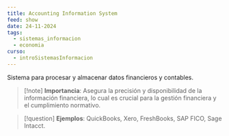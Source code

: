 ```yaml
---
title: Accounting Information System
feed: show
date: 24-11-2024
tags:
  - sistemas_informacion
  - economia
curso:
  - introSistemasInformacion
---
```

Sistema para procesar y almacenar datos financieros y contables.

>[!note] **Importancia**: 
>Asegura la precisión y disponibilidad de la información financiera, lo cual es crucial para la gestión financiera y el cumplimiento normativo. 

>[!question] **Ejemplos**: QuickBooks, Xero, FreshBooks, SAP FICO, Sage Intacct.

